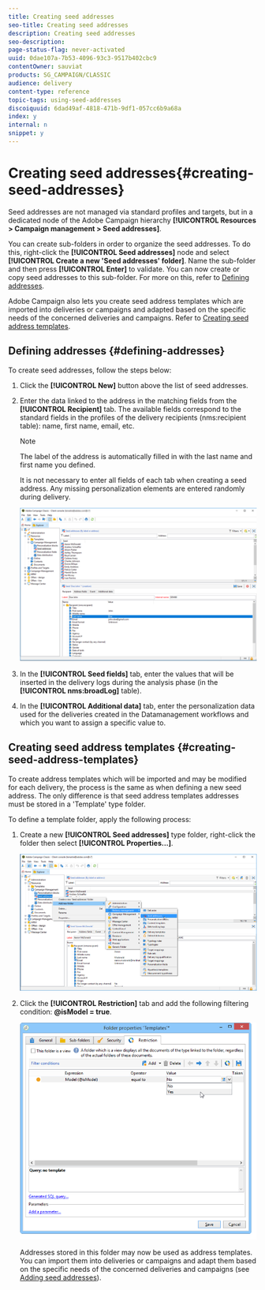 ```yaml
---
title: Creating seed addresses
seo-title: Creating seed addresses
description: Creating seed addresses
seo-description: 
page-status-flag: never-activated
uuid: 0dae107a-7b53-4096-93c3-9517b402cbc9
contentOwner: sauviat
products: SG_CAMPAIGN/CLASSIC
audience: delivery
content-type: reference
topic-tags: using-seed-addresses
discoiquuid: 6dad49af-4818-471b-9df1-057cc6b9a68a
index: y
internal: n
snippet: y
---
```


# Creating seed addresses{#creating-seed-addresses}

Seed addresses are not managed via standard profiles and targets, but in a dedicated node of the Adobe Campaign hierarchy **[!UICONTROL Resources > Campaign management > Seed addresses]**.

You can create sub-folders in order to organize the seed addresses. To do this, right-click the **[!UICONTROL Seed addresses]** node and select **[!UICONTROL Create a new 'Seed addresses' folder]**. Name the sub-folder and then press **[!UICONTROL Enter]** to validate. You can now create or copy seed addresses to this sub-folder. For more on this, refer to [Defining addresses](#defining-addresses).

Adobe Campaign also lets you create seed address templates which are imported into deliveries or campaigns and adapted based on the specific needs of the concerned deliveries and campaigns. Refer to [Creating seed address templates](#creating-seed-address-templates).

## Defining addresses {#defining-addresses}

To create seed addresses, follow the steps below:

1. Click the **[!UICONTROL New]** button above the list of seed addresses.
1. Enter the data linked to the address in the matching fields from the **[!UICONTROL Recipient]** tab. The available fields correspond to the standard fields in the profiles of the delivery recipients (nms:recipient table): name, first name, email, etc.

   >[!NOTE]
   >
   >The label of the address is automatically filled in with the last name and first name you defined.
   >
   >It is not necessary to enter all fields of each tab when creating a seed address. Any missing personalization elements are entered randomly during delivery.

   ![](assets/s_ncs_user_seedlist_new_address.png)

1. In the **[!UICONTROL Seed fields]** tab, enter the values that will be inserted in the delivery logs during the analysis phase (in the **[!UICONTROL nms:broadLog]** table).
1. In the **[!UICONTROL Additional data]** tab, enter the personalization data used for the deliveries created in the Datamanagement workflows and which you want to assign a specific value to.

## Creating seed address templates {#creating-seed-address-templates}

To create address templates which will be imported and may be modified for each delivery, the process is the same as when defining a new seed address. The only difference is that seed address templates addresses must be stored in a 'Template' type folder.

To define a template folder, apply the following process:

1. Create a new **[!UICONTROL Seed addresses]** type folder, right-click the folder then select **[!UICONTROL Properties...]**.

   ![](assets/s_ncs_user_seedlist_template_folder.png)

1. Click the **[!UICONTROL Restriction]** tab and add the following filtering condition: **@isModel = true**.

   ![](assets/s_ncs_user_seedlist_folder_is_model.png)

   Addresses stored in this folder may now be used as address templates. You can import them into deliveries or campaigns and adapt them based on the specific needs of the concerned deliveries and campaigns (see [Adding seed addresses](../../delivery/using/adding-seed-addresses.md)).
